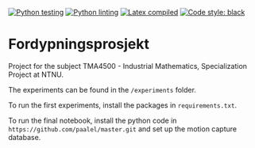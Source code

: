 [![Python testing](https://github.com/alexarntzen/fordypningsprosjekt/workflows/Python%20testing/badge.svg)](https://github.com/alexarntzen/fordypningsprosjekt/actions/workflows/python_test.yml)
[![Python linting](https://github.com/alexarntzen/fordypningsprosjekt/workflows/Python%20linting/badge.svg)](https://github.com/alexarntzen/fordypningsprosjekt/actions/workflows/python_lint.yml)
[![Latex compiled](https://github.com/alexarntzen/fordypningsprosjekt/workflows/Compile%20latex/badge.svg)](https://github.com/alexarntzen/fordypningsprosjekt/actions/workflows/compile_latex.yml)
[![Code style: black](https://img.shields.io/badge/code%20style-black-000000.svg)](https://github.com/psf/black)

# Fordypningsprosjekt
Project for the subject TMA4500 - Industrial Mathematics, Specialization Project at NTNU. 

The experiments can be found in the `/experiments` folder. 

To run the first experiments, install the packages in `requirements.txt`. 

To run the final notebook, install the python code in `https://github.com/paalel/master.git` and set up the motion capture database.